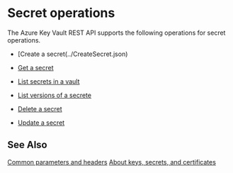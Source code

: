 # Secret operations

The Azure Key Vault REST API supports the following operations for secret operations.

- [Create a secret(../CreateSecret.json)


- [Get a secret](../GetSecret.json)


- [List secrets in a vault](../GetSecrets.json)


- [List versions of a secrete](../GetSecretVersion.json)


- [Delete a secret](../DeleteSecret.json)


- [Update a secret](../UpdateSecret.json)







## See Also
[Common parameters and headers](../common-parameters-and-headers.md)
[About keys, secrets, and certificates](../about-keys--secrets-and-certifictes.md)





